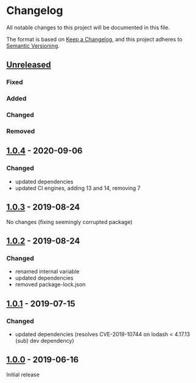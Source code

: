 # Changelog

All notable changes to this project will be documented in this file.

The format is based on [Keep a Changelog](https://keepachangelog.com/en/1.0.0/),
and this project adheres to [Semantic Versioning](https://semver.org/spec/v2.0.0.html).


## [Unreleased]

### Fixed
### Added
### Changed
### Removed


## [1.0.4] - 2020-09-06

### Changed

- updated dependencies
- updated CI engines, adding 13 and 14, removing 7

## [1.0.3] - 2019-08-24

No changes (fixing seemingly corrupted package)

## [1.0.2] - 2019-08-24

### Changed

- renamed internal variable
- updated dependencies
- removed package-lock.json

## [1.0.1] - 2019-07-15

### Changed

- updated dependencies (resolves CVE-2019-10744 on lodash < 4.17.13 (sub) dev dependency)


## [1.0.0] - 2019-06-16

Initial release

[unreleased]: https://github.com/olivierlacan/keep-a-changelog/compare/v1.0.4...HEAD
[1.0.4]: https://github.com/konfirm/node-alphabet/compare/v1.0.3...v1.0.4
[1.0.3]: https://github.com/konfirm/node-alphabet/compare/v1.0.2...v1.0.3
[1.0.2]: https://github.com/konfirm/node-alphabet/compare/v1.0.1...v1.0.2
[1.0.1]: https://github.com/konfirm/node-alphabet/compare/v1.0.0...v1.0.1
[1.0.0]: https://github.com/konfirm/node-alphabet/releases/tag/v1.0.0
